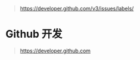 > https://developer.github.com/v3/issues/labels/




# Github 开发





> https://developer.github.com

